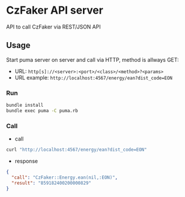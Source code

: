 # CzFaker API server

API to call CzFaker via REST/JSON API

##  Usage

Start puma server on server and call via HTTP, method is allways GET:

* URL: `http[s]://<server>:<port>/<class>/<method>?<params>`
* URL example: `http://localhost:4567/energy/ean?dist_code=EON`

### Run

``` bash
bundle install
bundle exec puma -C puma.rb
```

### Call

* call

```bash
curl "http://localhost:4567/energy/ean?dist_code=EON"
```

* response

```json
{
  "call": "CzFaker::Energy.ean(nil,:EON)",
  "result": "859182400200000829"
}
```
